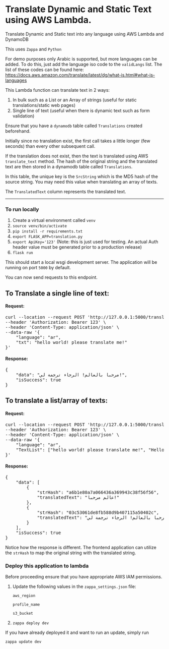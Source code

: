 # Translate Dynamic and Static Text using AWS Lambda.
Translate Dynamic and Static text into any language using AWS Lambda and DynamoDB

This uses `Zappa` and `Python`

For demo purposes only Arabic is supported, but more languages can be added. To do this, just add the language iso code to the `validLangs` list.
The list of these codes can be found here: https://docs.aws.amazon.com/translate/latest/dg/what-is.html#what-is-languages

This Lambda function can translate text in 2 ways:
1. In bulk such as a List or an Array of strings (useful for static translations/static web pages)
2. Single line of text (useful when there is dynamic text such as form validation)

Ensure that you have a `dynamodb` table called `Translations` created beforehand.

Initially since no translation exist, the first call takes a little longer (few seconds) than every other subsequent call.

If the translation does not exist, then the text is translated using AWS `translate_text` method. The hash of the original string and the translated text
are then stored in a dynamodb table called `Translations`.

In this table, the unique key is the `SrcString` which is the MD5 hash of the source string. You may need this value when translating an array of texts.

The `TranslatedText` column represents the translated text.

___

### To run locally
1. Create a virtual environment called `venv`
2. `source venv/bin/activate`
3. `pip install -r requirements.txt`
4. `export FLASK_APP=translation.py`
5. `export ApiKey='123'` (Note: this is just used for testing. An actual Auth header value must be generated prior to a production release)
6. `flask run`

This should start a local wsgi development server. The application will be running on port `5000` by default.

You can now send requests to this endpoint.

## To Translate a single line of text:

#### Request:
<pre>
curl --location --request POST 'http://127.0.0.1:5000/translate' \
--header 'Authorization: Bearer 123' \
--header 'Content-Type: application/json' \
--data-raw '{
    "language": "ar",
    "txt": "hello world! please translate me!"
}'</pre>

#### Response:
<pre>
{
    "data": "مرحبا بالعالم! الرجاء ترجمة لي!",
    "isSuccess": true
}
</pre>

## To translate a list/array of texts:

#### Request:
<pre>
curl --location --request POST 'http://127.0.0.1:5000/translate' \
--header 'Authorization: Bearer 123' \
--header 'Content-Type: application/json' \
--data-raw '{
    "language": "ar",
    "TextList": ["hello world! please translate me!", "Hello World!"]
}'
</pre>

#### Response:
<pre>
{
    "data": [
        {
            "strHash": "a6b1e80a7a066436a369943c38f56f56",
            "translatedText": "عالم مرحبا!"
        },
        {
            "strHash": "03c53061de8fb588d9b407115a50402c",
            "translatedText": "مرحبا بالعالم! الرجاء ترجمة لي!"
        }
    ],
    "isSuccess": true
}
</pre>

Notice how the response is different. The frontend application can utilize the `strHash` to map the original string with the translated string.

### Deploy this application to lambda

Before proceeding ensure that you have appropriate AWS IAM permissions.
1. Update the following values in the `zappa_settings.json` file: 

    `aws_region`
    
    `profile_name`
    
    `s3_bucket`
    
2. `zappa deploy dev`

If you have already deployed it and want to run an update, simply run

`zappa update dev`
